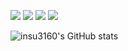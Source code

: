 <a href="https://insu3160.github.io/" target="_blank"><img src="https://img.shields.io/badge/Velog-20C997?style=flat-square&logo=Velog&logoColor=white"/></a>
<a href="https://www.instagram.com/insu_1004/" target="_blank"><img src="https://img.shields.io/badge/insu3160-E4405F?style=flat-square&logo=Instagram&logoColor=white"/></a>
<a href="mailto:is23193160@gmail.com"><img src="https://img.shields.io/badge/Mail-D14836?style=flat-square&logo=gmail&logoColor=white&link=mailto:is23193160@gmail.com"/></a>
<img src="https://img.shields.io/badge/Java-007396?style=flat-square&logo=Java&logoColor=white"/></a>
<!--
**insu3160/insu3160** is a ✨ _special_ ✨ repository because its `README.md` (this file) appears on your GitHub profile.

Here are some ideas to get you started:



- 🔭 I’m currently working on ...
- 🌱 I’m currently learning ...
- 👯 I’m looking to collaborate on ...
- 🤔 I’m looking for help with ...
- 💬 Ask me about ...
- 📫 How to reach me: ...
- 😄 Pronouns: ...
- ⚡ Fun fact: ...
-->
![insu3160's GitHub stats](https://github-readme-stats.vercel.app/api?username=insu3160&show_icons=true&theme=merko)
